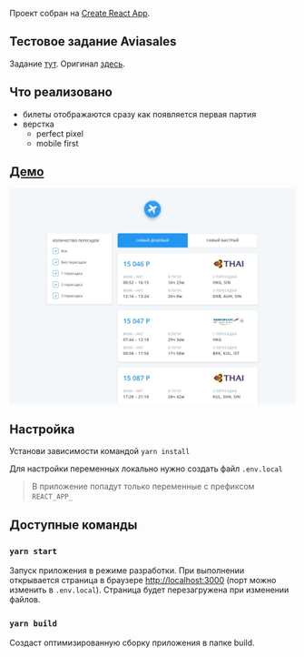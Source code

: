 Проект собран на [Create React App](https://github.com/facebook/create-react-app).

## Тестовое задание Aviasales
Задание [тут](https://github.com/balozae/demo-avs/blob/master/docs/task.md).
Оригинал [здесь](https://github.com/KosyanMedia/test-tasks/tree/master/aviasales_frontend).

## Что реализовано
- билеты отображаются сразу как появляется первая партия
- верстка
  - perfect pixel
  - mobile first

## [Демо](https://avs-kappa.now.sh/)
![Скриншот](./docs/demo.jpeg)

## Настройка
Установи зависимости командой `yarn install`

Для настройки переменных локально нужно создать файл `.env.local`
> В приложение попадут только переменные с префиксом `REACT_APP_`

## Доступные команды

### `yarn start`

Запуск приложения в режиме разработки.
При выполнении открывается страница в браузере [http://localhost:3000](http://localhost:3000) (порт можно изменить в `.env.local`).
Страница будет перезагружена при изменении файлов.

### `yarn build`

Cоздаст оптимизированную сборку приложения в папке build. 
